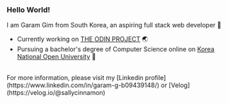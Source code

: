 ### Hello World!

I am Garam Gim from South Korea, an aspiring full stack web developer 🍧
<br>
- Currently working on [THE ODIN PROJECT](https://www.theodinproject.com/) 🌏
- Pursuing a bachelor's degree of Computer Science online on [Korea National Open University](https://engknou.knou.ac.kr/engknou/5774/subview.do?epTicket=ST-712570-LIvPYUpkfmtUqk11ezv7mMWkpo1U4Bc3KGJ-13) 🌴
<br>
For more information, please visit my [Linkedin profile](https://www.linkedin.com/in/garam-g-b09439148/) or [Velog](https://velog.io/@sallycinnamon)


